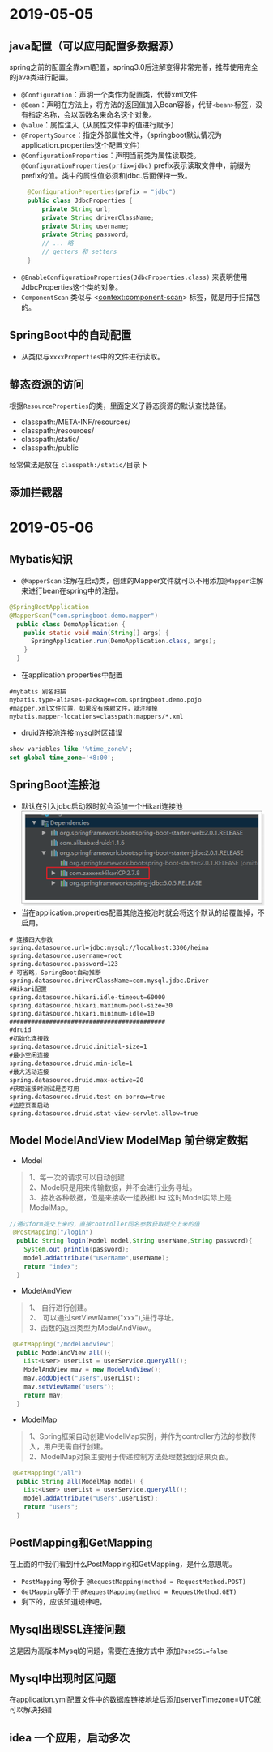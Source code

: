 # 2019-05-05
## java配置（可以应用配置多数据源）
  spring之前的配置全靠xml配置，spring3.0后注解变得非常完善，推荐使用完全的java类进行配置。
  - `@Configuration`：声明一个类作为配置类，代替xml文件
  - `@Bean`：声明在方法上，将方法的返回值加入Bean容器，代替`<bean>`标签，没有指定名称，会以函数名来命名这个对象。
  - `@value`：属性注入（从属性文件中的值进行赋予）
  - `@PropertySource`：指定外部属性文件，（springboot默认情况为application.properties这个配置文件）
  - `@ConfigurationProperties`：声明当前类为属性读取类。`@ConfigurationProperties(prfix=jdbc)` prefix表示读取文件中，前缀为prefix的值。类中的属性值必须和jdbc.后面保持一致。
 ```java
      @ConfigurationProperties(prefix = "jdbc")
      public class JdbcProperties {
          private String url;
          private String driverClassName;
          private String username;
          private String password;
          // ... 略
          // getters 和 setters
      }
```
- `@EnableConfigurationProperties(JdbcProperties.class)` 来表明使用JdbcProperties这个类的对象。
- `ComponentScan` 类似与 <<context:component-scan>> 标签，就是用于扫描包的。

## SpringBoot中的自动配置
- 从类似与`xxxxProperties`中的文件进行读取。
## 静态资源的访问
根据`ResourceProperties`的类，里面定义了静态资源的默认查找路径。
  - classpath:/META-INF/resources/
  - classpath:/resources/
  - classpath:/static/
  - classpath:/public
  
  经常做法是放在 `classpath:/static/`目录下
## 添加拦截器
# 2019-05-06
## Mybatis知识
- `@MapperScan` 注解在启动类，创建的Mapper文件就可以不用添加`@Mapper`注解来进行bean在spring中的注册。
```java
@SpringBootApplication
@MapperScan("com.springboot.demo.mapper")
  public class DemoApplication {
    public static void main(String[] args) {
      SpringApplication.run(DemoApplication.class, args);
    }
  }
```
- 在application.properties中配置
```properties
#mybatis 别名扫描
mybatis.type-aliases-package=com.springboot.demo.pojo
#mapper.xml文件位置，如果没有映射文件，就注释掉
mybatis.mapper-locations=classpath:mappers/*.xml
```
- druid连接池连接mysql时区错误
```sql
show variables like '%time_zone%';
set global time_zone='+8:00';
```
## SpringBoot连接池
- 默认在引入jdbc启动器时就会添加一个Hikari连接池
 ![1525514424562](assets/1525514424562.png)
- 当在application.properties配置其他连接池时就会将这个默认的给覆盖掉，不启用。
```properties
# 连接四大参数
spring.datasource.url=jdbc:mysql://localhost:3306/heima
spring.datasource.username=root
spring.datasource.password=123
# 可省略，SpringBoot自动推断
spring.datasource.driverClassName=com.mysql.jdbc.Driver
#Hikari配置
spring.datasource.hikari.idle-timeout=60000
spring.datasource.hikari.maximum-pool-size=30
spring.datasource.hikari.minimum-idle=10
###########################################
#druid
#初始化连接数
spring.datasource.druid.initial-size=1
#最小空闲连接
spring.datasource.druid.min-idle=1
#最大活动连接
spring.datasource.druid.max-active=20
#获取连接时测试是否可用
spring.datasource.druid.test-on-borrow=true
#监控页面启动
spring.datasource.druid.stat-view-servlet.allow=true
```
## Model ModelAndView ModelMap 前台绑定数据
- Model
>  1、每一次的请求可以自动创建  
   2、Model只是用来传输数据，并不会进行业务寻址。  
   3、接收各种数据，但是来接收一组数据List 这时Model实际上是ModelMap。
```java
//通过form提交上来的，直接controller同名参数获取提交上来的值
 @PostMapping("/login")
  public String login(Model model,String userName,String password){
    System.out.println(password);
    model.addAttribute("userName",userName);
    return "index";
  }
```
- ModelAndView
>1、 自行进行创建。  
 2、 可以通过setViewName("xxx"),进行寻址。  
 3、函数的返回类型为ModelAndView。
 ```java
  @GetMapping("/modelandview")
   public ModelAndView all(){
     List<User> userList = userService.queryAll();
     ModelAndView mav = new ModelAndView();
     mav.addObject("users",userList);
     mav.setViewName("users");
     return mav;
   }
 ```
- ModelMap
> 1、Spring框架自动创建ModelMap实例，并作为controller方法的参数传入，用户无需自行创建。  
  2、ModelMap对象主要用于传递控制方法处理数据到结果页面。
  ```java
   @GetMapping("/all")
    public String all(ModelMap model) {
      List<User> userList = userService.queryAll();
      model.addAttribute("users",userList);
      return "users";
    }
  ```  
## PostMapping和GetMapping
  在上面的中我们看到什么PostMapping和GetMapping，是什么意思呢。
  - `PostMapping` 等价于 `@RequestMapping(method = RequestMethod.POST)`
  - `GetMapping`等价于 `@RequestMapping(method = RequestMethod.GET)`
  - 剩下的，应该知道规律吧。
## Mysql出现SSL连接问题
这是因为高版本Mysql的问题，需要在连接方式中 添加`?useSSL=false`
## Mysql中出现时区问题
在application.yml配置文件中的数据库链接地址后添加serverTimezone=UTC就可以解决报错
## idea 一个应用，启动多次